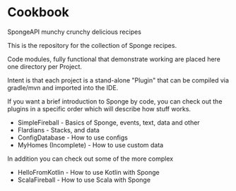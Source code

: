 # Cookbook
SpongeAPI munchy crunchy delicious recipes

This is the repository for the collection of Sponge recipes. 

Code modules, fully functional that demonstrate working are placed here one directory per Project.  

Intent is that each project is a stand-alone "Plugin" that can be compiled via gradle/mvn and imported
into the IDE.

If you want a brief introduction to Sponge by code, you can check out the plugins in a specific order which will describe how stuff works.

* SimpleFireball - Basics of Sponge, events, text, data and other
* Flardians - Stacks, and data
* ConfigDatabase - How to use configs
* MyHomes (Incomplete) - How to use custom data

In addition you can check out some of the more complex 
* HelloFromKotlin - How to use Kotlin with Sponge
* ScalaFireball - How to use Scala with Sponge